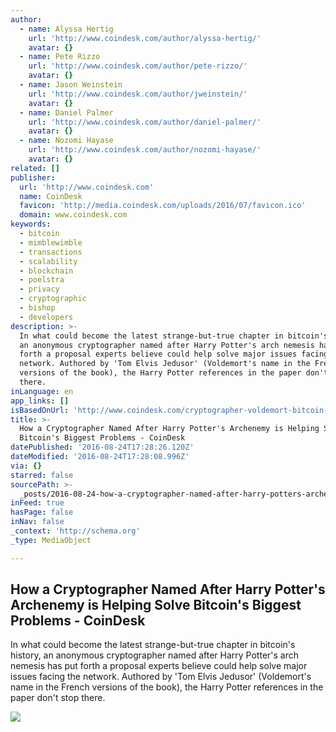 ```yaml
---
author:
  - name: Alyssa Hertig
    url: 'http://www.coindesk.com/author/alyssa-hertig/'
    avatar: {}
  - name: Pete Rizzo
    url: 'http://www.coindesk.com/author/pete-rizzo/'
    avatar: {}
  - name: Jason Weinstein
    url: 'http://www.coindesk.com/author/jweinstein/'
    avatar: {}
  - name: Daniel Palmer
    url: 'http://www.coindesk.com/author/daniel-palmer/'
    avatar: {}
  - name: Nozomi Hayase
    url: 'http://www.coindesk.com/author/nozomi-hayase/'
    avatar: {}
related: []
publisher:
  url: 'http://www.coindesk.com'
  name: CoinDesk
  favicon: 'http://media.coindesk.com/uploads/2016/07/favicon.ico'
  domain: www.coindesk.com
keywords:
  - bitcoin
  - mimblewimble
  - transactions
  - scalability
  - blockchain
  - poelstra
  - privacy
  - cryptographic
  - bishop
  - developers
description: >-
  In what could become the latest strange-but-true chapter in bitcoin's history,
  an anonymous cryptographer named after Harry Potter's arch nemesis has put
  forth a proposal experts believe could help solve major issues facing the
  network. Authored by 'Tom Elvis Jedusor' (Voldemort's name in the French
  versions of the book), the Harry Potter references in the paper don't stop
  there.
inLanguage: en
app_links: []
isBasedOnUrl: 'http://www.coindesk.com/cryptographer-voldemort-bitcoin-scaling/'
title: >-
  How a Cryptographer Named After Harry Potter's Archenemy is Helping Solve
  Bitcoin's Biggest Problems - CoinDesk
datePublished: '2016-08-24T17:28:26.120Z'
dateModified: '2016-08-24T17:28:08.996Z'
via: {}
starred: false
sourcePath: >-
  _posts/2016-08-24-how-a-cryptographer-named-after-harry-potters-archenemy-is.md
inFeed: true
hasPage: false
inNav: false
_context: 'http://schema.org'
_type: MediaObject

---
```

<article style=""><h1>How a Cryptographer Named After Harry Potter's Archenemy is Helping Solve Bitcoin's Biggest Problems - CoinDesk</h1><p>In what could become the latest strange-but-true chapter in bitcoin's history, an anonymous cryptographer named after Harry Potter's arch nemesis has put forth a proposal experts believe could help solve major issues facing the network. Authored by 'Tom Elvis Jedusor' (Voldemort's name in the French versions of the book), the Harry Potter references in the paper don't stop there.</p><img src="https://media.coindesk.com/uploads/2016/08/Voldemort.jpg" /></article>